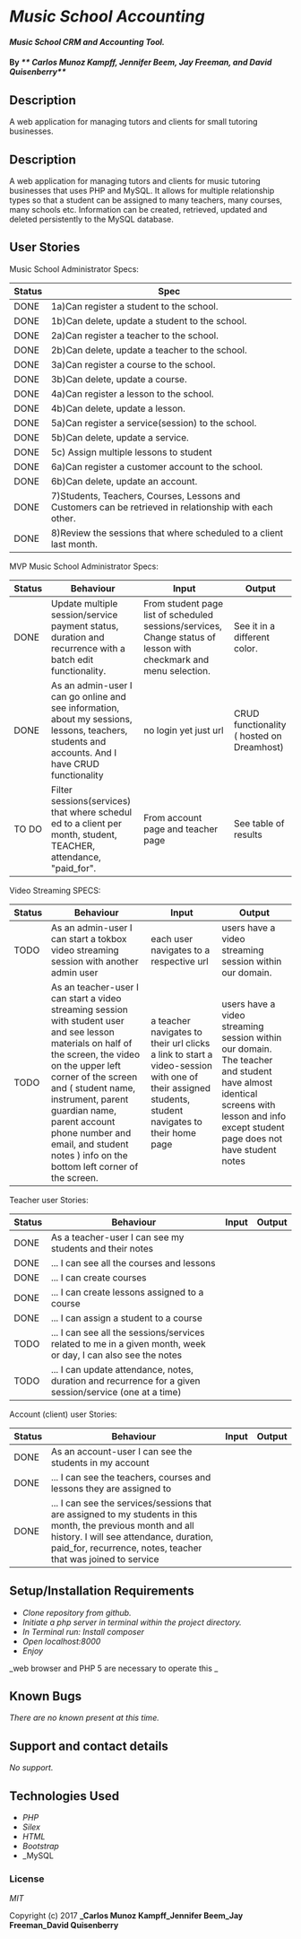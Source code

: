 # _Music School Accounting_

#### _Music School CRM and Accounting Tool._

#### By _** Carlos Munoz Kampff, Jennifer Beem, Jay Freeman, and David Quisenberry**_

## Description

A web application for managing tutors and clients for small tutoring businesses.

## Description

A web application for managing tutors and clients for music tutoring businesses that uses PHP and MySQL. It allows for multiple relationship types so that a student can be assigned to many teachers, many courses, many schools etc. Information can be created, retrieved, updated and deleted persistently to the MySQL database.

## User Stories

Music School Administrator Specs:

|Status|Spec|
|------|-----|
|DONE|1a)Can register a student to the school. |
|DONE|1b)Can delete, update a student to the school. |
|DONE|2a)Can register a teacher to the school. |
|DONE|2b)Can delete, update a teacher to the school. |
|DONE|3a)Can register a course to the school. |
|DONE|3b)Can delete, update a course.|
|DONE|4a)Can register a lesson to the school. |
|DONE|4b)Can delete, update a lesson.|
|DONE|5a)Can register a service(session) to the school. |
|DONE|5b)Can delete, update a service. |
|DONE|5c) Assign multiple lessons to student|
|DONE|6a)Can register a customer account to the school. |
|DONE|6b)Can delete, update an account. |
|DONE|7)Students, Teachers, Courses, Lessons and Customers can be retrieved in relationship with each other.|
|DONE|8)Review the sessions that where scheduled to a client last month.|


MVP Music School Administrator Specs:

|Status|Behaviour|Input|Output|
|------|---------|-----|------|
|DONE| Update multiple session/service payment status, duration and recurrence with a batch edit functionality. | From student page list of scheduled sessions/services, Change status of lesson with checkmark and menu selection. | See it in a different color. |
|DONE| As an admin-user I can go online and see information, about my sessions, lessons, teachers, students and accounts. And I have CRUD functionality  | no login yet just url | CRUD functionality ( hosted on Dreamhost) |
|TO DO| Filter sessions(services) that where schedul ed to a client per month, student, TEACHER, attendance, "paid_for".| From account page and teacher page| See table of results|

Video Streaming SPECS:

|Status|Behaviour|Input|Output|
|------|---------|-----|------|
|TODO | As an admin-user I can start a tokbox video streaming session with another admin user | each user navigates to a respective url | users have a video streaming session within our domain.|
|TODO| As an teacher-user I can start a video streaming session with student user and see lesson materials on half of the screen, the video on the upper left corner of the screen and ( student name, instrument, parent guardian name, parent account phone number and email, and student notes ) info on the bottom left corner of the screen.| a teacher navigates to their url clicks a link to start a video-session with one of their assigned students, student navigates to their home page| users have a video streaming session within our domain. The teacher and student have almost identical screens with lesson and info except student page does not have student notes |

Teacher user Stories:

|Status|Behaviour|Input|Output|
|------|---------|-----|------|
|DONE | As a teacher-user I can see my students and their notes | | |
|DONE | ... I can see all the courses and lessons| ||
|DONE | ... I can create courses | | |
|DONE | ... I can create lessons assigned to a course | | |
|DONE | ... I can assign a student to a course | | |
|TODO | ... I can see all the sessions/services related to me in a given month, week or day, I can also see the notes| | |
|TODO | ... I can update attendance, notes, duration and recurrence for a given session/service (one at a time)| | |

Account (client) user Stories:

|Status|Behaviour|Input|Output|
|------|---------|-----|------|
|DONE | As an account-user I can see the students in my account | | |
|DONE | ... I can see the teachers, courses and lessons they are assigned to |||
|DONE | ... I can see the services/sessions that are assigned to my students in this month, the previous month and all history. I will see attendance, duration, paid_for, recurrence, notes, teacher that was joined to service|||

## Setup/Installation Requirements


* _Clone repository from github._
* _Initiate a php server in terminal within the project directory._
* _In Terminal run: Install composer_
* _Open localhost:8000_
* _Enjoy_

_web browser and PHP 5 are necessary to operate this _

## Known Bugs

_There are no known present at this time._

## Support and contact details

_No support._

## Technologies Used

* _PHP_
* _Silex_
* _HTML_
* _Bootstrap_
* _MySQL

### License

*MIT*

Copyright (c) 2017 **_Carlos Munoz Kampff_Jennifer Beem_Jay Freeman_David Quisenberry**
